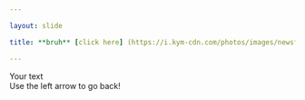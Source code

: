```yaml
---

layout: slide

title: **bruh** [click here] (https://i.kym-cdn.com/photos/images/newsfeed/001/023/007/f29.png)

---
```

Your text	
Use the left arrow to go back!

